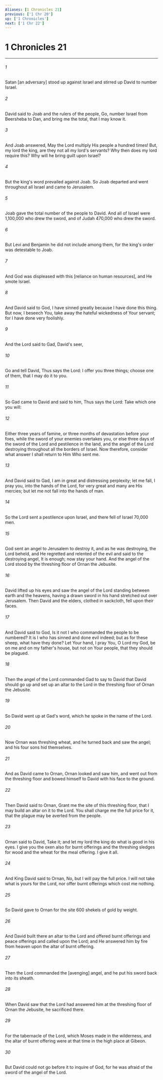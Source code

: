 ```yaml
---
Aliases: [1 Chronicles 21]
previous: ['1 Chr 20']
up: ['1 Chronicles']
next: ['1 Chr 22']
---
```

# 1 Chronicles 21

***














###### 1 






Satan [an adversary] stood up against Israel and stirred up David to number Israel. 













###### 2 






David said to Joab and the rulers of the people, Go, number Israel from Beersheba to Dan, and bring me the total, that I may know it. 













###### 3 






And Joab answered, May the Lord multiply His people a hundred times! But, my lord the king, are they not all my lord's servants? Why then does my lord require this? Why will he bring guilt upon Israel? 













###### 4 






But the king's word prevailed against Joab. So Joab departed and went throughout all Israel and came to Jerusalem. 













###### 5 






Joab gave the total number of the people to David. And all of Israel were 1,100,000 who drew the sword, and of Judah 470,000 who drew the sword. 













###### 6 






But Levi and Benjamin he did not include among them, for the king's order was detestable to Joab. 













###### 7 






And God was displeased with this [reliance on human resources], and He smote Israel. 













###### 8 






And David said to God, I have sinned greatly because I have done this thing. But now, I beseech You, take away the hateful wickedness of Your servant; for I have done very foolishly. 













###### 9 






And the Lord said to Gad, David's seer, 













###### 10 






Go and tell David, Thus says the Lord: I offer you three things; choose one of them, that I may do it to you. 













###### 11 






So Gad came to David and said to him, Thus says the Lord: Take which one you will: 













###### 12 






Either three years of famine, or three months of devastation before your foes, while the sword of your enemies overtakes you, or else three days of the sword of the Lord and pestilence in the land, and the angel of the Lord destroying throughout all the borders of Israel. Now therefore, consider what answer I shall return to Him Who sent me. 













###### 13 






And David said to Gad, I am in great and distressing perplexity; let me fall, I pray you, into the hands of the Lord, for very great and many are His mercies; but let me not fall into the hands of man. 













###### 14 






So the Lord sent a pestilence upon Israel, and there fell of Israel 70,000 men. 













###### 15 






God sent an angel to Jerusalem to destroy it, and as he was destroying, the Lord beheld, and He regretted and relented of the evil and said to the destroying angel, It is enough; now stay your hand. And the angel of the Lord stood by the threshing floor of Ornan the Jebusite. 













###### 16 






David lifted up his eyes and saw the angel of the Lord standing between earth and the heavens, having a drawn sword in his hand stretched out over Jerusalem. Then David and the elders, clothed in sackcloth, fell upon their faces. 













###### 17 






And David said to God, Is it not I who commanded the people to be numbered? It is I who has sinned and done evil indeed; but as for these sheep, what have they done? Let Your hand, I pray You, O Lord my God, be on me and on my father's house, but not on Your people, that they should be plagued. 













###### 18 






Then the angel of the Lord commanded Gad to say to David that David should go up and set up an altar to the Lord in the threshing floor of Ornan the Jebusite. 













###### 19 






So David went up at Gad's word, which he spoke in the name of the Lord. 













###### 20 






Now Ornan was threshing wheat, and he turned back and saw the angel; and his four sons hid themselves. 













###### 21 






And as David came to Ornan, Ornan looked and saw him, and went out from the threshing floor and bowed himself to David with his face to the ground. 













###### 22 






Then David said to Ornan, Grant me the site of this threshing floor, that I may build an altar on it to the Lord. You shall charge me the full price for it, that the plague may be averted from the people. 













###### 23 






Ornan said to David, Take it; and let my lord the king do what is good in his eyes. I give you the oxen also for burnt offerings and the threshing sledges for wood and the wheat for the meal offering. I give it all. 













###### 24 






And King David said to Ornan, No, but I will pay the full price. I will not take what is yours for the Lord, nor offer burnt offerings which cost me nothing. 













###### 25 






So David gave to Ornan for the site 600 shekels of gold by weight. 













###### 26 






And David built there an altar to the Lord and offered burnt offerings and peace offerings and called upon the Lord; and He answered him by fire from heaven upon the altar of burnt offering. 













###### 27 






Then the Lord commanded the [avenging] angel, and he put his sword back into its sheath. 













###### 28 






When David saw that the Lord had answered him at the threshing floor of Ornan the Jebusite, he sacrificed there. 













###### 29 






For the tabernacle of the Lord, which Moses made in the wilderness, and the altar of burnt offering were at that time in the high place at Gibeon. 













###### 30 






But David could not go before it to inquire of God, for he was afraid of the sword of the angel of the Lord.
